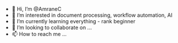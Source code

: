- 👋 Hi, I’m @AmraneC
- 👀 I’m interested in document processing, workflow automation, AI
- 🌱 I’m currently learning everything - rank beginner
- 💞️ I’m looking to collaborate on ...
- 📫 How to reach me ...

<!---
AmraneC/AmraneC is a ✨ special ✨ repository because its `README.md` (this file) appears on your GitHub profile.
You can click the Preview link to take a look at your changes.
--->
